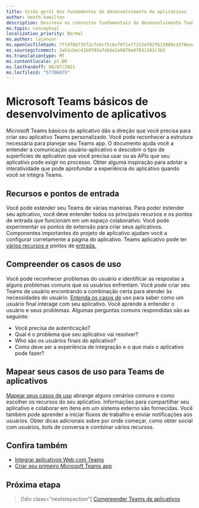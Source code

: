 ```yaml
---
title: Visão geral dos fundamentos do desenvolvimento de aplicativos
author: heath-hamilton
description: Descreva os conceitos fundamentais do desenvolvimento Teams plataforma.
ms.topic: conceptual
localization_priority: Normal
ms.author: lajanuar
ms.openlocfilehash: 7ffdfbb735f2c7c6cf5cbcf0f1e7f2134f92f613989cd3f8eac84f22cd73543e
ms.sourcegitcommit: 3ab1cbec41b9783a7abba1e0870a67831282c3b5
ms.translationtype: MT
ms.contentlocale: pt-BR
ms.lasthandoff: 08/07/2021
ms.locfileid: "57706075"
---
```

# <a name="microsoft-teams-app-development-fundamentals"></a>Microsoft Teams básicos de desenvolvimento de aplicativos

Microsoft Teams básicos do aplicativo dão a direção que você precisa para criar seu aplicativo Teams personalizado. Você pode reconhecer a estrutura necessária para planejar seu Teams app. O documento ajuda você a entender a comunicação usuário-aplicativo e descobrir o tipo de superfícies de aplicativo que você precisa usar ou as APIs que seu aplicativo pode exigir no processo. Obter alguma inspiração para adotar a interatividade que pode aprofundar a experiência do aplicativo quando você se integra Teams.

## <a name="capabilities-and-entry-points"></a>Recursos e pontos de entrada

Você pode estender seu Teams de várias maneiras. Para poder estender seu aplicativo, você deve entender todos os principais recursos e os pontos de entrada que funcionam em um espaço colaborativo. Você pode experimentar os pontos de extensão para criar seus aplicativos. Componentes importantes do projeto de aplicativo ajudam você a configurar corretamente a página do aplicativo. Teams aplicativo pode ter [vários recursos e](../concepts/capabilities-overview.md) pontos de [entrada.](../concepts/extensibility-points.md)

## <a name="understand-your-use-cases"></a>Compreender os casos de uso

Você pode reconhecer problemas do usuário e identificar as respostas a alguns problemas comuns que os usuários enfrentam. Você pode criar seu Teams de usuário encontrando a combinação certa para atender às necessidades do usuário. [Entenda os casos de](../concepts/design/understand-use-cases.md) uso para saber como um usuário final interage com seu aplicativo. Você aprende a entender o usuário e seus problemas. Algumas perguntas comuns respondidas são as seguinte:

* Você precisa de autenticação?
* Qual é o problema que seu aplicativo vai resolver?
* Who são os usuários finais do aplicativo?
* Como deve ser a experiência de integração e o que mais o aplicativo pode fazer?

## <a name="map-your-use-cases-to-teams-app-capabilities"></a>Mapear seus casos de uso para Teams de aplicativos

[Mapear seus casos de uso](../concepts/design/map-use-cases.md) abrange alguns cenários comuns e como escolher os recursos do seu aplicativo. Informações para compartilhar seu aplicativo e colaborar em itens em um sistema externo são fornecidas. Você também pode aprender a iniciar fluxos de trabalho e enviar notificações aos usuários. Obter dicas adicionais sobre por onde começar, como obter social com usuários, bots de conversa e combinar vários recursos.

## <a name="see-also"></a>Confira também

* [Integrar aplicativos Web com Teams](../samples/integrating-web-apps.md)
* [Criar seu primeiro Microsoft Teams app](../build-your-first-app/build-first-app-overview.md) 

## <a name="next-step"></a>Próxima etapa

> [!div class="nextstepaction"]
> [Compreender Teams de aplicativos](capabilities-overview.md)

